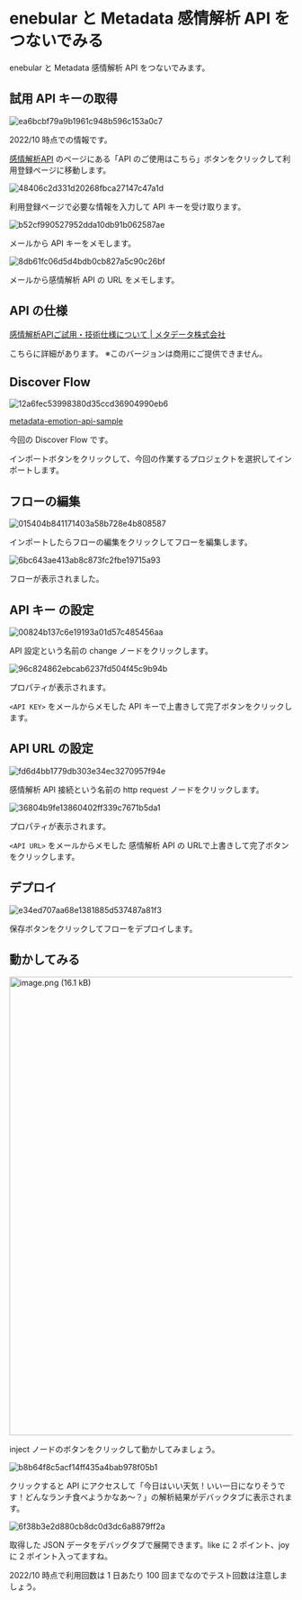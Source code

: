 # enebular と Metadata 感情解析 API をつないでみる

enebular と Metadata 感情解析 API をつないでみます。

## 試用 API キーの取得

![ea6bcbf79a9b1961c948b596c153a0c7](https://i.gyazo.com/ea6bcbf79a9b1961c948b596c153a0c7.png)

2022/10 時点での情報です。

<a href="https://metadata.co.jp/apis/emotion-analyzer.html" target="_blank">感情解析API</a> のページにある「API のご使用はこちら」ボタンをクリックして利用登録ページに移動します。

![48406c2d331d20268fbca27147c47a1d](https://i.gyazo.com/48406c2d331d20268fbca27147c47a1d.png)

利用登録ページで必要な情報を入力して API キーを受け取ります。

![b52cf990527952dda10db91b062587ae](https://i.gyazo.com/b52cf990527952dda10db91b062587ae.png)

メールから API キーをメモします。

![8db61fc06d5d4bdb0cb827a5c90c26bf](https://i.gyazo.com/8db61fc06d5d4bdb0cb827a5c90c26bf.png)

メールから感情解析 API の URL をメモします。

## API の仕様

<a href="https://metadata.co.jp/apis/emotion-analyzer/detail.html" target="_blank">感情解析APIご試用・技術仕様について | メタデータ株式会社</a>

こちらに詳細があります。 ※このバージョンは商用にご提供できません。

## Discover Flow

![12a6fec53998380d35ccd36904990eb6](https://i.gyazo.com/12a6fec53998380d35ccd36904990eb6.png)

<a href="https://enebular.com/discover/flow/b58c83e2-ef1c-4ec4-b930-e40ec46a1844" target="_blank">metadata-emotion-api-sample</a>

今回の Discover Flow です。

インポートボタンをクリックして、今回の作業するプロジェクトを選択してインポートします。

## フローの編集

![015404b841171403a58b728e4b808587](https://i.gyazo.com/015404b841171403a58b728e4b808587.png)

インポートしたらフローの編集をクリックしてフローを編集します。

![6bc643ae413ab8c873fc2fbe19715a93](https://i.gyazo.com/6bc643ae413ab8c873fc2fbe19715a93.png)

フローが表示されました。

## API キー の設定

![00824b137c6e19193a01d57c485456aa](https://i.gyazo.com/00824b137c6e19193a01d57c485456aa.png)

API 設定という名前の change ノードをクリックします。

![96c824862ebcab6237fd504f45c9b94b](https://i.gyazo.com/96c824862ebcab6237fd504f45c9b94b.png)

プロパティが表示されます。

`<API KEY>` をメールからメモした API キーで上書きして完了ボタンをクリックします。

## API URL の設定

![fd6d4bb1779db303e34ec3270957f94e](https://i.gyazo.com/fd6d4bb1779db303e34ec3270957f94e.png)

感情解析 API 接続という名前の http request ノードをクリックします。

![36804b9fe13860402ff339c7671b5da1](https://i.gyazo.com/36804b9fe13860402ff339c7671b5da1.png)

プロパティが表示されます。

`<API URL>` をメールからメモした 感情解析 API の URLで上書きして完了ボタンをクリックします。

## デプロイ

![e34ed707aa68e1381885d537487a81f3](https://i.gyazo.com/e34ed707aa68e1381885d537487a81f3.png)

保存ボタンをクリックしてフローをデプロイします。

## 動かしてみる

<img width="815" alt="image.png (16.1 kB)" src="https://img.esa.io/uploads/production/attachments/3062/2022/11/02/8131/cb437602-fb35-44ba-85c6-8a01739d16f6.png">

inject ノードのボタンをクリックして動かしてみましょう。

![b8b64f8c5acf14ff435a4bab978f05b1](https://i.gyazo.com/b8b64f8c5acf14ff435a4bab978f05b1.png)

クリックすると API にアクセスして「今日はいい天気！いい一日になりそうです！どんなランチ食べようかなあ～？」の解析結果がデバックタブに表示されます。

![6f38b3e2d880cb8dc0d3dc6a8879ff2a](https://i.gyazo.com/6f38b3e2d880cb8dc0d3dc6a8879ff2a.png)

取得した JSON データをデバッグタブで展開できます。like に 2 ポイント、joy に 2 ポイント入ってますね。

2022/10 時点で利用回数は 1 日あたり 100 回までなのでテスト回数は注意しましょう。